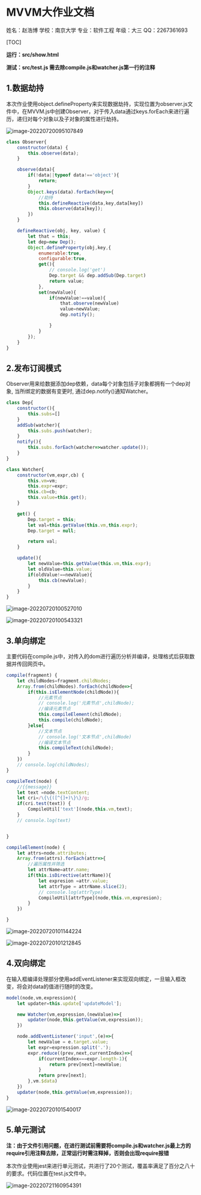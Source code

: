 # MVVM大作业文档



姓名：赵浩博
学校：南京大学
专业：软件工程
年级：大三
QQ：2267361693



[TOC]

**运行：src/show.html**

**测试：src/test.js 需去除compile.js和watcher.js第一行的注释**

## 1.数据劫持

本次作业使用object.defineProperty来实现数据劫持，实现位置为observer.js文件中，在MVVM.js中创建Observer，对于传入data通过keys.forEach来进行遍历，递归对每个对象以及子对象的属性进行劫持。

![image-20220720095107849](resource/image-20220720095107849.png)

```javascript
class Observer{
    constructor(data) {
        this.observe(data);
    }

    observe(data){
        if(!data||typeof data!=='object'){
            return;
        }
        Object.keys(data).forEach(key=>{
            //劫持
            this.defineReactive(data,key,data[key])
            this.observe(data[key]);
        })
    }

    defineReactive(obj, key, value) {
        let that = this;
        let dep=new Dep();
        Object.defineProperty(obj,key,{
            enumerable:true,
            configurable:true,
            get(){
                // console.log('get')
                Dep.target && dep.addSub(Dep.target)
                return value;
            },
            set(newValue){
                if(newValue!==value){
                    that.observe(newValue)
                    value=newValue;
                    dep.notify();

                }
            }
        });
    }
}
```

## 2.发布订阅模式

Observer用来给数据添加dep依赖，data每个对象包括子对象都拥有一个dep对象, 当所绑定的数据有变更时, 通过dep.notify()通知Watcher。

```javascript
class Dep{
    constructor(){
        this.subs=[]
    }
    addSub(watcher){
        this.subs.push(watcher);
    }
    notify(){
        this.subs.forEach(watcher=>watcher.update());
    }
}
```

```javascript
class Watcher{
    constructor(vm,expr,cb) {
        this.vm=vm;
        this.expr=expr;
        this.cb=cb;
        this.value=this.get();
    }

    get() {
        Dep.target = this;
        let val=this.getValue(this.vm,this.expr);
        Dep.target = null;

        return val;
    }

    update(){
        let newValue=this.getValue(this.vm,this.expr);
        let oldValue=this.value;
        if(oldValue!==newValue){
            this.cb(newValue);
        }
    }
}
```

![image-20220720100527010](resource/image-20220720100527010.png)

![image-20220720100543321](resource/image-20220720100543321.png)

## 3.单向绑定

主要代码在compile.js中，对传入的dom进行遍历分析并编译，处理格式后获取数据并传回网页中。

```javascript
compile(fragment) {
    let childNodes=fragment.childNodes;
    Array.from(childNodes).forEach(childNode=>{
        if(this.isElementNode(childNode)){
            //元素节点
            // console.log('元素节点',childNode);
            //编译元素节点
            this.compileElement(childNode);
            this.compile(childNode);
        }else{
            //文本节点
            // console.log('文本节点',childNode)
            //编译文本节点
            this.compileText(childNode);
        }
    })
    // console.log(childNodes);
}

compileText(node) {
    //{{message}}
    let text =node.textContent;
    let cri=/\{\{([^{]+)\}\}/g;
    if(cri.test(text)) {
        CompileUtil['text'](node,this.vm,text);
    }
    // console.log(text)


}

compileElement(node) {
    let attrs=node.attributes;
    Array.from(attrs).forEach(attr=>{
        //遍历属性并筛选
        let attrName=attr.name;
        if(this.isDirective(attrName)){
            let expresion =attr.value;
            let attrType = attrName.slice(2);
            // console.log(attrType)
            CompileUtil[attrType](node,this.vm,expresion);
        }
    })

}
```

![image-20220720101144224](resource/image-20220720101144224.png)

![image-20220720101212845](resource/image-20220720101212845.png)

## 4.双向绑定

在输入框编译处理部分使用addEventListener来实现双向绑定，一旦输入框改变，将会对data的值进行随时的改变。

```javascript
model(node,vm,expression){
    let updater=this.update['updateModel'];

    new Watcher(vm,expression,(newValue)=>{
        updater(node,this.getValue(vm,expression));
    })

    node.addEventListener('input',(e)=>{
        let newValue = e.target.value;
        let expr=expression.split('.');
        expr.reduce((prev,next,currentIndex)=>{
            if(currentIndex===expr.length-1){
                return prev[next]=newValue;
            }
            return prev[next];
        },vm.$data)
    })
    updater(node,this.getValue(vm,expression));
}
```

![image-20220720101540017](resource/image-20220720101540017.png)

## 5.单元测试

**注：由于文件引用问题，在进行测试前需要将compile.js和watcher.js最上方的require引用注释去除，正常运行时需注释掉，否则会出现require报错**

本次作业使用jest来进行单元测试，共进行了20个测试，覆盖率满足了百分之八十的要求。代码位置在test.js文件中。

![image-20220721160954391](resource/image-20220721160954391.png)